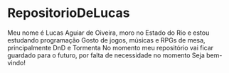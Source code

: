 # RepositorioDeLucas
Meu nome é Lucas Aguiar de Oiveira, moro no Estado do Rio e estou estudando programação 
Gosto de jogos, músicas e RPGs de mesa, principalmente DnD e Tormenta
No momento meu repositório vai ficar guardado para o futuro, por falta de necessidade no momento 
Seja bem-vindo!
